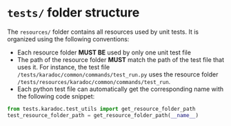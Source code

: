 # `tests/` folder structure

The `resources/` folder contains all resources used by unit tests.
It is organized using the following conventions:

* Each resource folder **MUST BE** used by only one unit test file
* The path of the resource folder **MUST** match the path of the test file that uses it.
  For instance, the test file `/tests/karadoc/common/commands/test_run.py` uses the resource folder
  `/tests/resources/karadoc/common/commands/test_run`.
* Each python test file can automatically get the corresponding name with the following code snippet:

```python
from tests.karadoc.test_utils import get_resource_folder_path
test_resource_folder_path = get_resource_folder_path(__name__)
```
